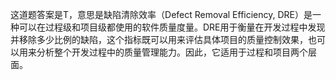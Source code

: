 这道题答案是T，意思是缺陷清除效率（Defect Removal Efficiency, DRE）是一种可以在过程级和项目级都使用的软件质量度量。DRE用于衡量在开发过程中发现并移除多少比例的缺陷，这个指标既可以用来评估具体项目的质量控制效果，也可以用来分析整个开发过程中的质量管理能力。因此，它适用于过程和项目两个层面。